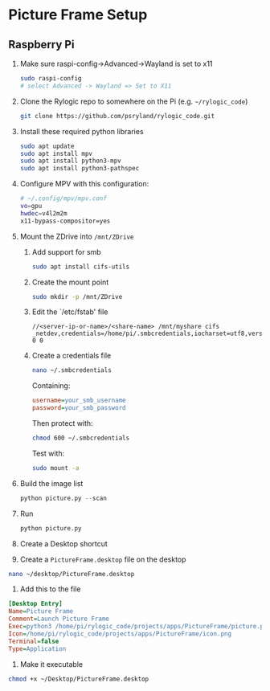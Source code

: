 # Picture Frame Setup

## Raspberry Pi

1. Make sure raspi-config->Advanced->Wayland is set to x11

    ```sh
    sudo raspi-config
    # select Advanced -> Wayland => Set to X11
    ```

1. Clone the Rylogic repo to somewhere on the Pi (e.g. `~/rylogic_code`)

    ```sh
    git clone https://github.com/psryland/rylogic_code.git
    ```

1. Install these required python libraries

    ```sh
    sudo apt update
    sudo apt install mpv
    sudo apt install python3-mpv
    sudo apt install python3-pathspec
    ```

1. Configure MPV with this configuration:

    ```sh
    # ~/.config/mpv/mpv.conf
    vo=gpu
    hwdec=v4l2m2m
    x11-bypass-compositor=yes
    ```

1. Mount the ZDrive into `/mnt/ZDrive`
    1. Add support for smb

        ```sh
        sudo apt install cifs-utils
        ```

    1. Create the mount point

        ```sh
        sudo mkdir -p /mnt/ZDrive
        ```

    1. Edit the `/etc/fstab' file

        ```pgsql
        //<server-ip-or-name>/<share-name> /mnt/myshare cifs _netdev,credentials=/home/pi/.smbcredentials,iocharset=utf8,vers=3.0 0 0
        ```

    1. Create a credentials file

        ```sh
        nano ~/.smbcredentials
        ```

        Containing:

        ```ini
        username=your_smb_username
        password=your_smb_password
        ```

        Then protect with:

        ```sh
        chmod 600 ~/.smbcredentials
        ```

        Test with:

        ```sh
        sudo mount -a
        ```

1. Build the image list

    ```py
    python picture.py --scan
    ```

1. Run

    ```py
    python picture.py
    ```

1. Create a Desktop shortcut

  1. Create a `PictureFrame.desktop` file on the desktop

  ```bash
  nano ~/desktop/PictureFrame.desktop
  ```

  1. Add this to the file

  ```ini
  [Desktop Entry]
  Name=Picture Frame
  Comment=Launch Picture Frame
  Exec=python3 /home/pi/rylogic_code/projects/apps/PictureFrame/picture.py
  Icon=/home/pi/rylogic_code/projects/apps/PictureFrame/icon.png
  Terminal=false
  Type=Application
  ```

  1. Make it executable

  ```bash
  chmod +x ~/Desktop/PictureFrame.desktop
  ```